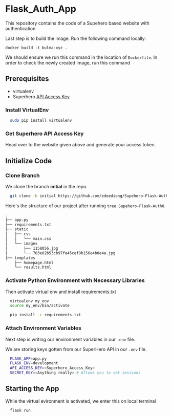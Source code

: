 # Flask_Auth_App
This repository contains the code of a Supehero based website with authentication

Last step is to build the image. Run the following command locally:

```
docker build -t bulma-xyz .
```

We should ensure we run this command in the location of `Dockerfile`. In order to check the newly created image, run this command

## Prerequisites
- virtualenv
- Superhero [API Access Key](https://superheroapi.com/)

### Install VirtualEnv
```bash
  sudo pip install virtualenv
```

### Get Superhero API Access Key
Head over to the website given above  and generate  your access token.

## Initialize Code

### Clone Branch

We clone the branch **initial** in the repo.

```bash
  git clone -b initial https://github.com/edeediong/Supehero-Flask-Auth0.git
```

Here's the structure of our project after running `tree Supehero-Flask-Auth0`.

```bash
.
├── app.py
├── requirements.txt
├── static
│   ├── css
│   │   └── main.css
│   └── images
│       ├── 1158056.jpg
│       └── 703e02b53cb97fa45cef8b156e4b0e4a.jpg
├── templates
    ├── homepage.html
    └── results.html
```

### Activate Python Environment with Necessary Libraries

Then activate virtual env and install requirements.txt

```bash
  virtualenv my_env
  source my_env/bin/activate

  pip install -r requirements.txt
```

### Attach Environment Variables

Next step is writing our environment variables in our `.env` file.

We are storing keys gotten from our SuperHero API in our `.env` file.

```bash
  FLASK_APP=app.py
  FLASK_ENV=development
  API_ACCESS_KEY=<Superhero_Access_Key>
  SECRET_KEY=<Anything really> # Allows you to set sessions
```

## Starting the App

While the virtual evironment is activated, we enter this on local terminal

```bash
  flask run
```
